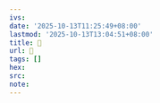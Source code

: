 ```yaml
---
ivs:
date: '2025-10-13T11:25:49+08:00'
lastmod: '2025-10-13T13:04:51+08:00'
title: 󰊌
url: 󰊌
tags: []
hex: 
src:
note:
---
```

